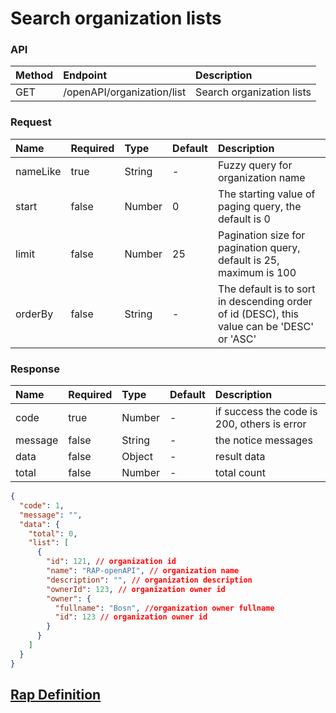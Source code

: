 <!--
 * @Author: xia xian
 * @Date: 2022-06-06 17:26:30
 * @LastEditors: xia xian
 * @LastEditTime: 2022-11-23 17:10:04
 * @Description:
-->
# Search organization lists

### API

| Method | Endpoint                       | Description            |
| :----- | :----------------------------- | :--------------------- |
| GET   | /openAPI/organization/list | Search organization lists |


### Request

| Name | Required | Type | Default | Description |
| :-- | :-- | :-- | :-- | :-- |
| nameLike | true | String | - | Fuzzy query for organization name |
| start | false | Number | 0 | The starting value of paging query, the default is 0 |
| limit | false | Number | 25 | Pagination size for pagination query, default is 25, maximum is 100 |
| orderBy | false | String | - | The default is to sort in descending order of id (DESC), this value can be 'DESC' or 'ASC' |

### Response

| Name    | Required | Type   | Default | Description                                 |
| :------ | :------- | :----- | :------ | :------------------------------------------ |
| code    | true     | Number |    -    | if success the code is 200, others is error |
| message | false    | String |    -    | the notice messages                         |
| data    | false    | Object   |    -     | result data                                 |
| total    | false    | Number   |    -     | total count                                 |

``` json
{
  "code": 1,
  "message": "",
  "data": {
    "total": 0,
    "list": [
      {
        "id": 121, // organization id
        "name": "RAP-openAPI", // organization name
        "description": "", // organization description
        "ownerId": 123, // organization owner id
        "owner": {
          "fullname": "Bosn", //organization owner fullname
          "id": 123 // organization owner id
        }
      }
    ]
  }
}
```

## [Rap Definition](/repository/editor?id=317&itf=12573)
